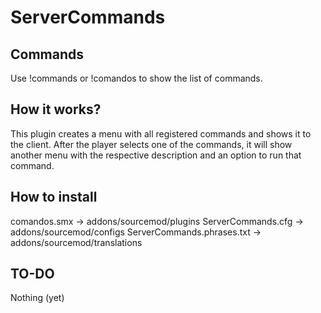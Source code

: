 # ServerCommands

## Commands
Use !commands or !comandos to show the list of commands.

## How it works?
This plugin creates a menu with all registered commands and shows it to the client. After the player selects one of the commands, it will show another menu with the respective description and an option to run that command.

## How to install

comandos.smx -> addons/sourcemod/plugins
ServerCommands.cfg -> addons/sourcemod/configs
ServerCommands.phrases.txt -> addons/sourcemod/translations

## TO-DO

Nothing (yet)
